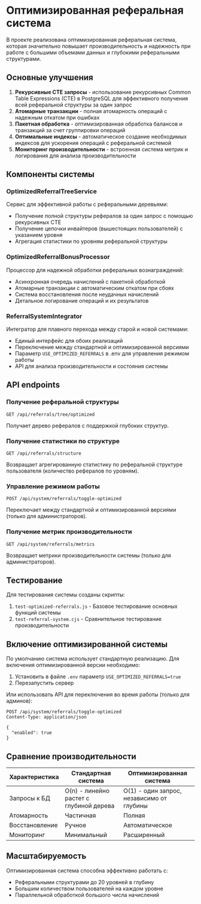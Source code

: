 # Оптимизированная реферальная система

В проекте реализована оптимизированная реферальная система, которая значительно повышает производительность и надежность при работе с большими объемами данных и глубокими реферальными структурами. 

## Основные улучшения

1. **Рекурсивные CTE запросы** - использование рекурсивных Common Table Expressions (CTE) в PostgreSQL для эффективного получения всей реферальной структуры за один запрос
2. **Атомарные транзакции** - полная атомарность операций с надежным откатом при ошибках
3. **Пакетная обработка** - оптимизированная обработка балансов и транзакций за счет группировки операций
4. **Оптимальные индексы** - автоматическое создание необходимых индексов для ускорения операций с реферальной системой
5. **Мониторинг производительности** - встроенная система метрик и логирования для анализа производительности

## Компоненты системы

### OptimizedReferralTreeService

Сервис для эффективной работы с реферальными деревьями:

- Получение полной структуры рефералов за один запрос с помощью рекурсивных CTE
- Получение цепочки инвайтеров (вышестоящих пользователей) с указанием уровня
- Агрегация статистики по уровням реферальной структуры

### OptimizedReferralBonusProcessor

Процессор для надежной обработки реферальных вознаграждений:

- Асинхронная очередь начислений с пакетной обработкой
- Атомарные транзакции с автоматическим откатом при сбоях
- Система восстановления после неудачных начислений
- Детальное логирование операций и их результатов

### ReferralSystemIntegrator

Интегратор для плавного перехода между старой и новой системами:

- Единый интерфейс для обоих реализаций
- Переключение между стандартной и оптимизированной версиями
- Параметр `USE_OPTIMIZED_REFERRALS` в .env для управления режимом работы
- API для анализа производительности и состояния системы

## API endpoints

### Получение реферальной структуры

```
GET /api/referrals/tree/optimized
```

Получает дерево рефералов с поддержкой глубоких структур.

### Получение статистики по структуре

```
GET /api/referrals/structure
```

Возвращает агрегированную статистику по реферальной структуре пользователя (количество рефералов по уровням).

### Управление режимом работы

```
POST /api/system/referrals/toggle-optimized
```

Переключает между стандартной и оптимизированной версиями (только для администраторов).

### Получение метрик производительности

```
GET /api/system/referrals/metrics
```

Возвращает метрики производительности системы (только для администраторов).

## Тестирование

Для тестирования системы созданы скрипты:

1. `test-optimized-referrals.js` - Базовое тестирование основных функций системы
2. `test-referral-system.cjs` - Сравнительное тестирование производительности

## Включение оптимизированной системы

По умолчанию система использует стандартную реализацию. Для включения оптимизированной версии необходимо:

1. Установить в файле `.env` параметр `USE_OPTIMIZED_REFERRALS=true`
2. Перезапустить сервер

Или использовать API для переключения во время работы (только для админов):

```
POST /api/system/referrals/toggle-optimized
Content-Type: application/json

{
  "enabled": true
}
```

## Сравнение производительности

| Характеристика | Стандартная система | Оптимизированная система |
|----------------|---------------------|--------------------------|
| Запросы к БД   | O(n) - линейно растет с глубиной дерева | O(1) - один запрос, независимо от глубины |
| Атомарность    | Частичная           | Полная                   |
| Восстановление | Ручное             | Автоматическое           |
| Мониторинг     | Минимальный        | Расширенный              |

## Масштабируемость

Оптимизированная система способна эффективно работать с:

- Реферальными структурами до 20 уровней в глубину
- Большим количеством пользователей на каждом уровне
- Параллельной обработкой большого числа начислений